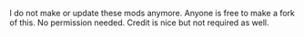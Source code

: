 I do not make or update these mods anymore. Anyone is free to make a fork of this. No permission needed. Credit is nice but not required as well.
